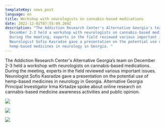 ```yaml
---
templateKey: news_post
language: en
title: Workshop with neurologists on cannabis-based medications
date: 2022-12-02T07:55:09.269Z
description: "The Addiction Research Center's Alternative Georgia's team on
  December 2-3 held a workshop with neurologists on cannabis-based medications.
  During the meeting, experts in the field reviewed various important issues.
  Neurologist Sofio Kasradze gave a presentation on the potential use of
  hemp-based medicines in neurology in Georgia. "
---
```

The Addiction Research Center's Alternative Georgia’s team on December 2-3 held a workshop with neurologists on cannabis-based medications. During the meeting, experts in the field reviewed various important issues. Neurologist Sofio Kasradze gave a presentation on the potential use of hemp-based medicines in neurology in Georgia. Alternative Georgia Principal Investigator Irma Kirtadze spoke about online research on cannabis-based medicine awareness activities and public opinion. 



![](/media/uploads/შეხვედრა-ნევროლოგ-1.jpg)

![](/media/uploads/შეხვედრა-ნევროლო.jpg)

![](/media/uploads/შეხვედრა-ნევროლ2.jpg)

</div>